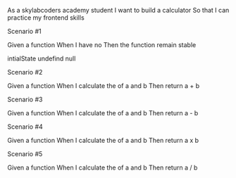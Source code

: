 As a skylabcoders academy student
I want to build a calculator
So that I can practice my frontend skills

Scenario #1

Given a function <calculator>
When I have no <initialState>
Then the function remain stable

intialState
undefind
null

Scenario #2

Given a function <calculator>
When I calculate the <sum> of a and b
Then return a + b

Scenario #3

Given a function <calculator>
When I calculate the <rest> of a and b
Then return a - b

Scenario #4

Given a function <calculator>
When I calculate the <mult> of a and b
Then return a x b

Scenario #5

Given a function <calculator>
When I calculate the <division> of a and b
Then return a / b

